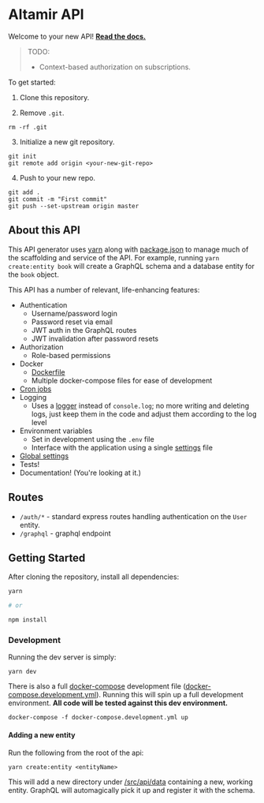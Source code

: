 # Altamir API

Welcome to your new API! [**Read the docs.**](./docs/)

>TODO:
>- Context-based authorization on subscriptions.

To get started:

1. Clone this repository.

2. Remove `.git`.
```cli
rm -rf .git
```

3. Initialize a new git repository.
```cli
git init
git remote add origin <your-new-git-repo>
```

4. Push to your new repo.
```cli
git add .
git commit -m "First commit"
git push --set-upstream origin master
```

## About this API

This API generator uses [yarn](https://www.npmjs.com/package/yarn) along with [package.json](./package.json) to manage much of the scaffolding and service of the API. For example, running `yarn create:entity book` will create a GraphQL schema and a database entity for the `book` object.

This API has a number of relevant, life-enhancing features:

- Authentication
  - Username/password login
  - Password reset via email
  - JWT auth in the GraphQL routes
  - JWT invalidation after password resets
- Authorization
  - Role-based permissions
- Docker
  - [Dockerfile](./Dockerfile)
  - Multiple docker-compose files for ease of development
- [Cron jobs](./src/config/cron.ts)
- Logging
  - Uses a [logger](./src/config/logger/index.ts) instead of `console.log`; no more writing and deleting logs, just keep them in the code and adjust them according to the log level
- Environment variables
  - Set in development using the `.env` file
  - Interface with the application using a single [settings](./src/config/settings.ts) file
- [Global settings](./src/config/settings.ts)
- Tests!
- Documentation! (You're looking at it.)

## Routes

- `/auth/*` - standard express routes handling authentication on the `User` entity.
- `/graphql` - graphql endpoint

## Getting Started

After cloning the repository, install all dependencies:

```bash
yarn

# or

npm install
```

### Development

Running the dev server is simply:

```cli
yarn dev
```

There is also a full [docker-compose](https://docs.docker.com/compose/) development file ([docker-compose.development.yml](./docker-compose.development.yml)). Running this will spin up a full development environment. **All code will be tested against this dev environment.**

```cli
docker-compose -f docker-compose.development.yml up
```

#### Adding a new entity

Run the following from the root of the api:

```cli
yarn create:entity <entityName>
```

This will add a new directory under [/src/api/data](./src/api/data/) containing a new, working entity. GraphQL will automagically pick it up and register it with the schema.
